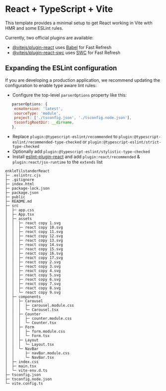 # React + TypeScript + Vite

This template provides a minimal setup to get React working in Vite with HMR and some ESLint rules.

Currently, two official plugins are available:

- [@vitejs/plugin-react](https://github.com/vitejs/vite-plugin-react/blob/main/packages/plugin-react/README.md) uses [Babel](https://babeljs.io/) for Fast Refresh
- [@vitejs/plugin-react-swc](https://github.com/vitejs/vite-plugin-react-swc) uses [SWC](https://swc.rs/) for Fast Refresh

## Expanding the ESLint configuration

If you are developing a production application, we recommend updating the configuration to enable type aware lint rules:

- Configure the top-level `parserOptions` property like this:

```js
   parserOptions: {
    ecmaVersion: 'latest',
    sourceType: 'module',
    project: ['./tsconfig.json', './tsconfig.node.json'],
    tsconfigRootDir: __dirname,
   },
```

- Replace `plugin:@typescript-eslint/recommended` to `plugin:@typescript-eslint/recommended-type-checked` or `plugin:@typescript-eslint/strict-type-checked`
- Optionally add `plugin:@typescript-eslint/stylistic-type-checked`
- Install [eslint-plugin-react](https://github.com/jsx-eslint/eslint-plugin-react) and add `plugin:react/recommended` & `plugin:react/jsx-runtime` to the `extends` list

```
enkleTilstanderReact
├─ .eslintrc.cjs
├─ .gitignore
├─ index.html
├─ package-lock.json
├─ package.json
├─ public
├─ README.md
├─ src
│  ├─ app.css
│  ├─ App.tsx
│  ├─ assets
│  │  ├─ react copy 1.svg
│  │  ├─ react copy 10.svg
│  │  ├─ react copy 11.svg
│  │  ├─ react copy 12.svg
│  │  ├─ react copy 13.svg
│  │  ├─ react copy 14.svg
│  │  ├─ react copy 15.svg
│  │  ├─ react copy 16.svg
│  │  ├─ react copy 17.svg
│  │  ├─ react copy 2.svg
│  │  ├─ react copy 3.svg
│  │  ├─ react copy 4.svg
│  │  ├─ react copy 5.svg
│  │  ├─ react copy 6.svg
│  │  ├─ react copy 7.svg
│  │  ├─ react copy 8.svg
│  │  └─ react copy 9.svg
│  ├─ components
│  │  ├─ Carousel
│  │  │  ├─ carousel.module.css
│  │  │  └─ Carousel.tsx
│  │  ├─ Counter
│  │  │  ├─ counter.module.css
│  │  │  └─ Counter.tsx
│  │  ├─ Form
│  │  │  ├─ form.module.css
│  │  │  └─ Form.tsx
│  │  ├─ Layout
│  │  │  └─ Layout.tsx
│  │  └─ NavBar
│  │     ├─ navBar.module.css
│  │     └─ NavBar.tsx
│  ├─ index.css
│  ├─ main.tsx
│  └─ vite-env.d.ts
├─ tsconfig.json
├─ tsconfig.node.json
└─ vite.config.ts

```